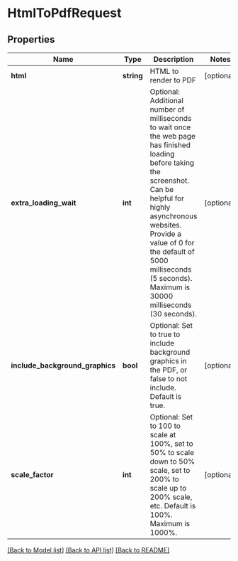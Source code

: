 # HtmlToPdfRequest

## Properties
Name | Type | Description | Notes
------------ | ------------- | ------------- | -------------
**html** | **string** | HTML to render to PDF | [optional] 
**extra_loading_wait** | **int** | Optional: Additional number of milliseconds to wait once the web page has finished loading before taking the screenshot.  Can be helpful for highly asynchronous websites. Provide a value of 0 for the default of 5000 milliseconds (5 seconds). Maximum is 30000 milliseconds (30 seconds). | [optional] 
**include_background_graphics** | **bool** | Optional: Set to true to include background graphics in the PDF, or false to not include.  Default is true. | [optional] 
**scale_factor** | **int** | Optional: Set to 100 to scale at 100%, set to 50% to scale down to 50% scale, set to 200% to scale up to 200% scale, etc.  Default is 100%. Maximum is 1000%. | [optional] 

[[Back to Model list]](../README.md#documentation-for-models) [[Back to API list]](../README.md#documentation-for-api-endpoints) [[Back to README]](../README.md)


